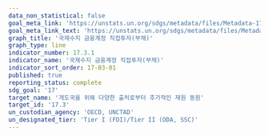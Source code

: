 ```yaml
---
data_non_statistical: false
goal_meta_link: 'https://unstats.un.org/sdgs/metadata/files/Metadata-17-03-01.pdf'
goal_meta_link_text: 'https://unstats.un.org/sdgs/metadata/files/Metadata-17-03-01.pdf'
graph_title: '국제수지 금융계정 직접투자(부채)'
graph_type: line
indicator_number: 17.3.1
indicator_name: '국제수지 금융계정 직접투자(부채)'
indicator_sort_order: 17-03-01
published: true
reporting_status: complete
sdg_goal: '17'
target_name: '개도국을 위해 다양한 출처로부터 추가적인 재원 동원'
target_id: '17.3'
un_custodian_agency: 'OECD, UNCTAD'
un_designated_tier: 'Tier I (FDI)/Tier II (ODA, SSC)'
---
```

